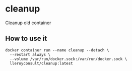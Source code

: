 # cleanup
Cleanup old container


## How to use it

```
docker container run --name cleanup --detach \
  --restart always \
  --volume /var/run/docker.sock:/var/run/docker.sock \
  lleroyconsult/cleanup:latest
```